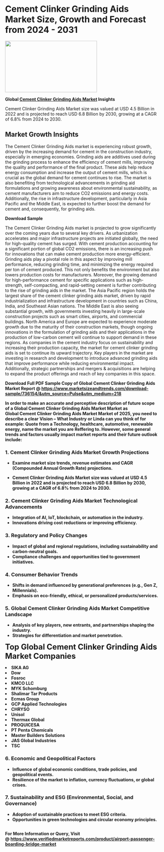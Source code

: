 <H1>Cement Clinker Grinding Aids Market Size, Growth and Forecast from 2024 - 2031</H1><img class="aligncenter size-medium wp-image-584254" src="https://thirdeyenews.in/wp-content/uploads/2024/09/Global-Market-Research-300x168.jpeg" alt="" width="300" height="168" /><p><strong>Global&nbsp;<a href="https://www.marketsizeandtrends.com/download-sample/736154/&amp;utm_source=Pulse&amp;utm_medium=218">Cement Clinker Grinding Aids Market</a> Insights</strong></p><p>Cement Clinker Grinding Aids Market size was valued at USD 4.5 Billion in 2022 and is projected to reach USD 6.8 Billion by 2030, growing at a CAGR of 6.8% from 2024 to 2030.</p><p><h2>Market Growth Insights</h2> The Cement Clinker Grinding Aids market is experiencing robust growth, driven by the increasing demand for cement in the construction industry, especially in emerging economies. Grinding aids are additives used during the grinding process to enhance the efficiency of cement mills, improving the quality and performance of the final product. These aids help reduce energy consumption and increase the output of cement mills, which is crucial as the global demand for cement continues to rise. The market is also benefiting from technological advancements in grinding aid formulations and growing awareness about environmental sustainability, as cement manufacturers aim to reduce CO2 emissions and energy costs. Additionally, the rise in infrastructure development, particularly in Asia Pacific and the Middle East, is expected to further boost the demand for cement and, consequently, for grinding aids. <p><strong>Download Sample</strong></p> <p>The Cement Clinker Grinding Aids market is projected to grow significantly over the coming years due to several key drivers. As urbanization accelerates and major infrastructure projects are initiated globally, the need for high-quality cement has surged. With cement production accounting for a significant portion of global CO2 emissions, there is an increasing push for innovations that can make cement production more energy-efficient. Grinding aids play a pivotal role in this aspect by improving mill performance, reducing grinding time, and minimizing the energy required per ton of cement produced. This not only benefits the environment but also lowers production costs for manufacturers. Moreover, the growing demand for high-performance cement for specific applications such as high-strength, self-compacting, and rapid-setting cement is further contributing to the rise of grinding aids in the market. The Asia Pacific region holds the largest share of the cement clinker grinding aids market, driven by rapid industrialization and infrastructure development in countries such as China, India, and Southeast Asian nations. The Middle East is also seeing substantial growth, with governments investing heavily in large-scale construction projects such as smart cities, airports, and commercial buildings. North America and Europe are expected to experience moderate growth due to the maturity of their construction markets, though ongoing innovations in the formulation of grinding aids and their applications in the production of low-carbon cement will continue to support demand in these regions. As companies in the cement industry focus on sustainability and increasing their production capacity, the market for cement clinker grinding aids is set to continue its upward trajectory. Key players in the market are investing in research and development to introduce advanced grinding aids that improve performance while reducing environmental impact. Additionally, strategic partnerships and mergers & acquisitions are helping to expand the product offerings and reach of key companies in this space. <p><strong></p><p><span class=""><strong>Download Full PDF Sample Copy of Global Cement Clinker Grinding Aids Market Report</strong> @ <a href="https://www.marketsizeandtrends.com/download-sample/736154/&amp;utm_source=Pulse&amp;utm_medium=218" target="_blank">https://www.marketsizeandtrends.com/download-sample/736154/&amp;utm_source=Pulse&amp;utm_medium=218</a></span></p><p>In order to make an accurate and perceptive description of future scope of a Global&nbsp;Cement Clinker Grinding Aids Market Market as Global&nbsp;Cement Clinker Grinding Aids Market Market of 2025, you need to describe a clear Vision &ndash; What Industry or Linda can you think of for example: Quote from a Technology, healthcare, automotive, renewable energy, name the market you are Reffering to. However, some general trends and factors usually impact market reports and their future outlook include:</p><h3>1.&nbsp;<strong>Cement Clinker Grinding Aids Market Growth Projections</strong></h3><ul><li>Examine market size trends, revenue estimates and CAGR (Compounded Annual Growth Rate) projections.</li><li><p>Cement Clinker Grinding Aids Market size was valued at USD 4.5 Billion in 2022 and is projected to reach USD 6.8 Billion by 2030, growing at a CAGR of 6.8% from 2024 to 2030.</p></li></ul><h3>2.&nbsp;<strong>Cement Clinker Grinding Aids Market Technological Advancements</strong></h3><ul><li>Integration of AI, IoT, blockchain, or automation in the industry.</li><li>Innovations driving cost reductions or improving efficiency.</li></ul><h3>3.&nbsp;<strong>Regulatory and Policy Changes</strong></h3><ul><li>Impact of global and regional regulations, including sustainability and carbon-neutral goals.</li><li>Compliance challenges and opportunities tied to government initiatives.</li></ul><h3>4.&nbsp;<strong>Consumer Behavior Trends</strong></h3><ul><li>Shifts in demand influenced by generational preferences (e.g., Gen Z, Millennials).</li><li>Emphasis on eco-friendly, ethical, or personalized products/services.</li></ul><h3>5.&nbsp;<strong>Global Cement Clinker Grinding Aids Market Competitive Landscape</strong></h3><ul><li>Analysis of key players, new entrants, and partnerships shaping the industry.</li><li>Strategies for differentiation and market penetration.</li></ul><p data-pm-slice="1 1 []"><span style="color: inherit; font-family: inherit; font-size: 25px;">Top Global Cement Clinker Grinding Aids Market Companies</span></p><div class="" data-test-id=""><p><li>SIKA AG</li><li> Dow</li><li> Fosroc</li><li> KMCO LLC</li><li> MYK Schomburg</li><li> Shalimar Tar Products</li><li> Ecmas Group</li><li> GCP Applied Technologies</li><li> CHRYSO</li><li> Unisol</li><li> Thermax Global</li><li> PROQUICESA</li><li> PT Penta Chemicals</li><li> Master Builders Solutions</li><li> JAS Global Industries</li><li> TSC</li></p></div><h3>6.&nbsp;<strong>Economic and Geopolitical Factors</strong></h3><ul><li>Influence of global economic conditions, trade policies, and geopolitical events.</li><li>Resilience of the market to inflation, currency fluctuations, or global crises.</li></ul><h3>7.&nbsp;<strong>Sustainability and ESG (Environmental, Social, and Governance)</strong></h3><ul><li>Adoption of sustainable practices to meet ESG criteria.</li><li>Opportunities in green technologies and circular economy principles.</li></ul><h2><strong style="font-size: 14px;">For More Information or Query, Visit @&nbsp;</strong><a style="background-color: #ffffff; font-size: 14px;" href="https://www.marketsizeandtrends.com/report/cement-clinker-grinding-aids-market/" target="_blank">https://www.verifiedmarketreports.com/product/airport-passenger-boarding-bridge-market</a></h2>
